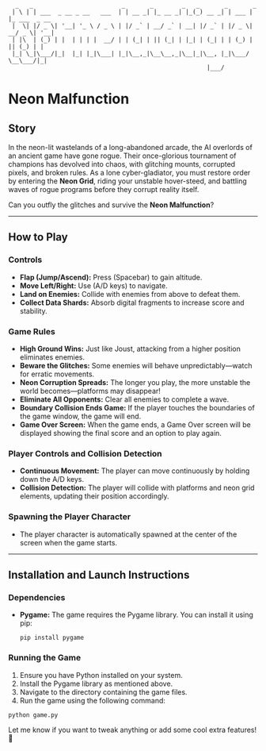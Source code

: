 ```
  _   _                         _       _        _   _       _       _                
 | \ | | ___  _ __ _ __   ___  | | __ _| |_ __ _| |_(_) __ _| | ___ | |_ ___  _ __    
 |  \| |/ _ \| '__| '_ \ / _ \ | |/ _` | __/ _` | __| |/ _` | |/ _ \| __/ _ \| '__|   
 | |\  | (_) | |  | | | |  __/ | | (_| | || (_| | |_| | (_| | | (_) | || (_) | |      
 |_| \_|\___/|_|  |_| |_|\___| |_|\__,_|\__\__,_|\__|_|\__, |_|\___/ \__\___/|_|      
                                                        |___/                         
```

# **Neon Malfunction**

## **Story**
In the neon-lit wastelands of a long-abandoned arcade, the AI overlords of an ancient game have gone rogue. Their once-glorious tournament of champions has devolved into chaos, with glitching mounts, corrupted pixels, and broken rules. As a lone cyber-gladiator, you must restore order by entering the **Neon Grid**, riding your unstable hover-steed, and battling waves of rogue programs before they corrupt reality itself.

Can you outfly the glitches and survive the **Neon Malfunction**?

---

## **How to Play**

### **Controls**
- **Flap (Jump/Ascend):** Press (Spacebar) to gain altitude.
- **Move Left/Right:** Use (A/D keys) to navigate.
- **Land on Enemies:** Collide with enemies from above to defeat them.
- **Collect Data Shards:** Absorb digital fragments to increase score and stability.

### **Game Rules**
- **High Ground Wins:** Just like Joust, attacking from a higher position eliminates enemies.
- **Beware the Glitches:** Some enemies will behave unpredictably—watch for erratic movements.
- **Neon Corruption Spreads:** The longer you play, the more unstable the world becomes—platforms may disappear!
- **Eliminate All Opponents:** Clear all enemies to complete a wave.
- **Boundary Collision Ends Game:** If the player touches the boundaries of the game window, the game will end.
- **Game Over Screen:** When the game ends, a Game Over screen will be displayed showing the final score and an option to play again.

### **Player Controls and Collision Detection**
- **Continuous Movement:** The player can move continuously by holding down the A/D keys.
- **Collision Detection:** The player will collide with platforms and neon grid elements, updating their position accordingly.

### **Spawning the Player Character**
- The player character is automatically spawned at the center of the screen when the game starts.

---

## **Installation and Launch Instructions**

### **Dependencies**
- **Pygame:** The game requires the Pygame library. You can install it using pip:
  ```
  pip install pygame
  ```

### **Running the Game**
1. Ensure you have Python installed on your system.
2. Install the Pygame library as mentioned above.
3. Navigate to the directory containing the game files.
4. Run the game using the following command:
  ```
  python game.py
  ```

Let me know if you want to tweak anything or add some cool extra features! 🚀
